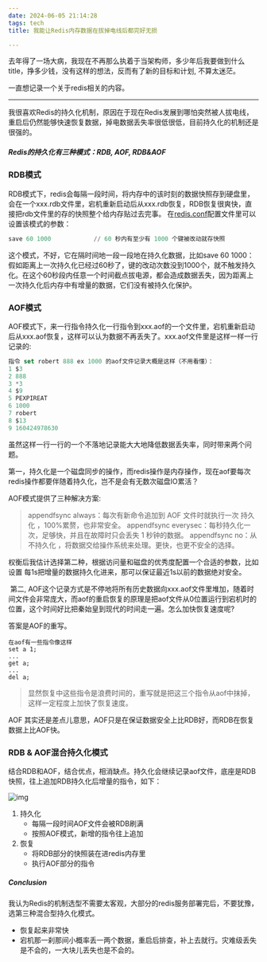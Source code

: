 ```yaml
---
date: 2024-06-05 21:14:28
tags: tech
title: 我能让Redis内存数据在拔掉电线后都完好无损

---
```


​	去年得了一场大病，我现在不再那么执着于当架构师，多少年后我要做到什么title，挣多少钱，没有这样的想法，反而有了新的目标和计划, 不算太迷茫。

一直想记录一个关于redis相关的内容。

------------------------------

​	我很喜欢Redis的持久化机制，原因在于现在Redis发展到哪怕突然被人拔电线，重启后仍然能够快速恢复数据，掉电数据丢失率很低很低，目前持久化的机制还是很强的。



##### Redis的持久化有三种模式：RDB, AOF, RDB&AOF

### RDB模式

​	RDB模式下，redis会每隔一段时间，将内存中的该时刻的数据快照存到硬盘里，会在一个xxx.rdb文件里，宕机重新启动后从xxx.rdb恢复，RDB恢复很爽快，直接把rdb文件里的存的快照整个给内存贴过去完事。 在[redis.conf](https://zhida.zhihu.com/search?content_id=252607039&content_type=Article&match_order=1&q=redis.conf&zhida_source=entity)配置文件里可以设置该模式的参数：

```sql
save 60 1000            // 60 秒内有至少有 1000 个键被改动就存快照                                                                               
```

这个模式，不好，它在隔时间地一段一段地在持久化数据，比如save 60 1000：假如距离上一次持久化已经过60秒了，键的改动次数没到1000个，就不触发持久化。在这个60秒段内任意一个时间截点拔电源，都会造成数据丢失，因为距离上一次持久化后内存中有增量的数据，它们没有被持久化保护。



### AOF模式

​	AOF模式下，来一行指令持久化一行指令到xxx.aof的一个文件里，宕机重新启动后从xxx.aof恢复，这样可以认为数据不再丢失了。xxx.aof文件里是这样一样一行记录的:

```sql
指令 set robert 888 ex 1000 的aof文件记录大概是这样（不用看懂）：
1 $3
2 888
3 *3
4 $9
5 PEXPIREAT
6 1000
7 robert
8 $13
9 160424978630
```

虽然这样一行一行的一个不落地记录能大大地降低数据丢失率，同时带来两个问题。

​	第一，持久化是一个磁盘同步的操作，而redis操作是内存操作，现在aof要每次redis操作都要伴随着持久化，岂不是会有无数次磁盘IO累活？

AOF模式提供了三种解决方案:

> appendfsync always：每次有新命令追加到 AOF 文件时就执行一次 持久化 ，100%累赘，也非常安全。
> appendfsync everysec：每秒持久化一次，足够快，并且在故障时只会丢失 1 秒钟的数据。
> appendfsync no：从不持久化 ，将数据交给操作系统来处理。更快，也更不安全的选择。

权衡后我估计选择第二种，根据访问量和磁盘的优秀度配置一个合适的参数，比如设置 每1s把增量的数据持久化进来，那可以保证最近1s以前的数据绝对安全。



​	第二, AOF这个记录方式是不停地将所有历史数据向xxx.aof文件里堆加，随着时间文件会非常庞大，而aof的重启恢复的原理是把aof文件从0位置运行到宕机时的位置，这个时间好比把秦始皇到现代的时间走一遍。怎么加快恢复速度呢?

答案是AOF的重写。

```mysql
在aof有一些指令像这样
set a 1;
...   
get a; 
...   
del a;   
```

> 显然恢复中这些指令是浪费时间的，重写就是把这三个指令从aof中抹掉，这样一定程度上加快了恢复速度。

AOF 其实还是差点儿意思，AOF只是在保证数据安全上比RDB好，而RDB在恢复数据上比AOF快。



### RDB & AOF混合持久化模式

​	结合RDB和AOF，结合优点，相消缺点。持久化会继续记录aof文件，底座是RDB快照，往上追加RDB持久化后增量的指令，如下：

![img](https://pic1.zhimg.com/v2-f7954199831a9d3770a88170e0f80fe2_r.jpg)



1. 持久化
   + 每隔一段时间AOF文件会被RDB刷满
   + 按照AOF模式，新增的指令往上追加
2. 恢复
   + 将RDB部分的快照装在进redis内存里
   + 执行AOF部分的指令



##### Conclusion

​	我认为Redis的机制选型不需要太客观，大部分的redis服务部署完后，不要犹豫，选第三种混合型持久化模式。

- 恢复起来非常快
- 宕机那一刹那间小概率丢一两个数据，重启后排查，补上去就行。灾难级丢失是不会的，一大块儿丢失也是不会的。


